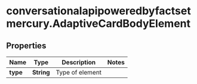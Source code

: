 # conversationalapipoweredbyfactsetmercury.AdaptiveCardBodyElement

## Properties

Name | Type | Description | Notes
------------ | ------------- | ------------- | -------------
**type** | **String** | Type of element | 


